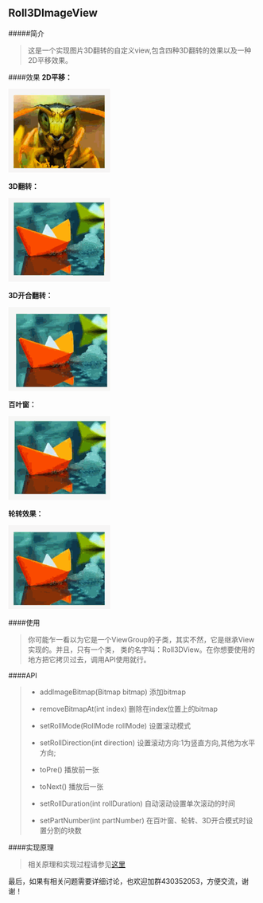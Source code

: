 Roll3DImageView
----
#####简介
>这是一个实现图片3D翻转的自定义view,包含四种3D翻转的效果以及一种2D平移效果。

####效果
**2D平移：**

![](https://github.com/zhangyuChen1991/some_sources/blob/master/3DView/2d.gif)

**3D翻转：**

![](https://github.com/zhangyuChen1991/some_sources/blob/master/3DView/whole3D.gif)

**3D开合翻转：**

![](https://github.com/zhangyuChen1991/some_sources/blob/master/3DView/spe.gif)

**百叶窗：**

![](https://github.com/zhangyuChen1991/some_sources/blob/master/3DView/byc.gif)

**轮转效果：**

![](https://github.com/zhangyuChen1991/some_sources/blob/master/3DView/inturn.gif)


####使用
>你可能乍一看以为它是一个ViewGroup的子类，其实不然，它是继承View实现的。并且，只有一个类，
类的名字叫：Roll3DView。在你想要使用的地方把它拷贝过去，调用API使用就行。

####API
>* addImageBitmap(Bitmap bitmap)  添加bitmap
>
>* removeBitmapAt(int index)  删除在index位置上的bitmap
>
>* setRollMode(RollMode rollMode)  设置滚动模式
>
>* setRollDirection(int direction)  设置滚动方向:1为竖直方向,其他为水平方向;
>
>* toPre() 播放前一张
>
>* toNext() 播放后一张
>
>* setRollDuration(int rollDuration)  自动滚动设置单次滚动的时间
>
>* setPartNumber(int partNumber)  在百叶窗、轮转、3D开合模式时设置分割的块数


####实现原理
>相关原理和实现过程请参见[这里](http://www.jianshu.com/p/e070fa69eb1d)



最后，如果有相关问题需要详细讨论，也欢迎加群430352053，方便交流，谢谢！

